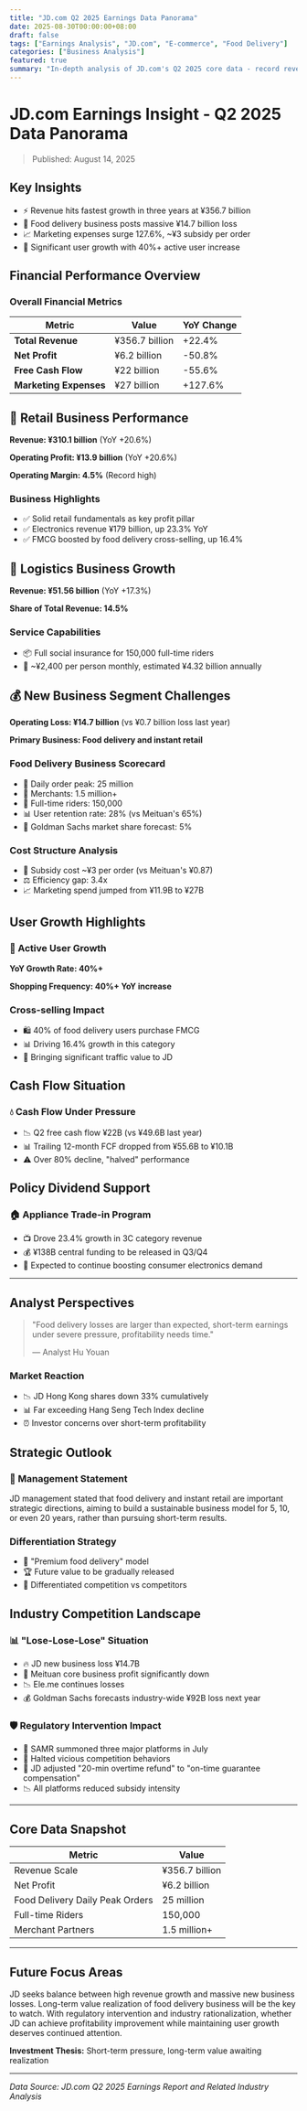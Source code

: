 ```yaml
---
title: "JD.com Q2 2025 Earnings Data Panorama"
date: 2025-08-30T00:00:00+08:00
draft: false
tags: ["Earnings Analysis", "JD.com", "E-commerce", "Food Delivery"]
categories: ["Business Analysis"]
featured: true
summary: "In-depth analysis of JD.com's Q2 2025 core data - record revenue growth amid billion-dollar food delivery losses, navigating the dual challenge of high growth and profit pressure"
---
```


# JD.com Earnings Insight - Q2 2025 Data Panorama

> Published: August 14, 2025

## Key Insights

- ⚡ Revenue hits fastest growth in three years at ¥356.7 billion
- 💸 Food delivery business posts massive ¥14.7 billion loss
- 📈 Marketing expenses surge 127.6%, ~¥3 subsidy per order
- 👥 Significant user growth with 40%+ active user increase

## Financial Performance Overview

### Overall Financial Metrics

| Metric | Value | YoY Change |
|--------|-------|------------|
| **Total Revenue** | ¥356.7 billion | +22.4% |
| **Net Profit** | ¥6.2 billion | -50.8% |
| **Free Cash Flow** | ¥22 billion | -55.6% |
| **Marketing Expenses** | ¥27 billion | +127.6% |

## 🛒 Retail Business Performance

**Revenue: ¥310.1 billion** (YoY +20.6%)

**Operating Profit: ¥13.9 billion** (YoY +20.6%)

**Operating Margin: 4.5%** (Record high)

### Business Highlights
- ✅ Solid retail fundamentals as key profit pillar
- ✅ Electronics revenue ¥179 billion, up 23.3% YoY
- ✅ FMCG boosted by food delivery cross-selling, up 16.4%

## 🚚 Logistics Business Growth

**Revenue: ¥51.56 billion** (YoY +17.3%)

**Share of Total Revenue: 14.5%**

### Service Capabilities
- 📦 Full social insurance for 150,000 full-time riders
- 🔄 ~¥2,400 per person monthly, estimated ¥4.32 billion annually

## 💰 New Business Segment Challenges

**Operating Loss: ¥14.7 billion** (vs ¥0.7 billion loss last year)

**Primary Business: Food delivery and instant retail**

### Food Delivery Business Scorecard
- 📱 Daily order peak: 25 million
- 🏪 Merchants: 1.5 million+
- 🚴 Full-time riders: 150,000
- 📊 User retention rate: 28% (vs Meituan's 65%)
- 🎯 Goldman Sachs market share forecast: 5%

### Cost Structure Analysis
- 💸 Subsidy cost ~¥3 per order (vs Meituan's ¥0.87)
- ⚖️ Efficiency gap: 3.4x
- 📈 Marketing spend jumped from ¥11.9B to ¥27B

## User Growth Highlights

### 👥 Active User Growth
**YoY Growth Rate: 40%+**

**Shopping Frequency: 40%+ YoY increase**

### Cross-selling Impact
- 🛍️ 40% of food delivery users purchase FMCG
- 📊 Driving 16.4% growth in this category
- 🔄 Bringing significant traffic value to JD

## Cash Flow Situation

### 💧 Cash Flow Under Pressure
- 📉 Q2 free cash flow ¥22B (vs ¥49.6B last year)
- 📊 Trailing 12-month FCF dropped from ¥55.6B to ¥10.1B
- ⚠️ Over 80% decline, "halved" performance

## Policy Dividend Support

### 🏠 Appliance Trade-in Program
- 📺 Drove 23.4% growth in 3C category revenue
- 💰 ¥138B central funding to be released in Q3/Q4
- 🎯 Expected to continue boosting consumer electronics demand

---

## Analyst Perspectives

> "Food delivery losses are larger than expected, short-term earnings under severe pressure, profitability needs time."
> 
> — Analyst Hu Youan

### Market Reaction
- 📉 JD Hong Kong shares down 33% cumulatively
- 📊 Far exceeding Hang Seng Tech Index decline
- ⏰ Investor concerns over short-term profitability

## Strategic Outlook

### 🎯 Management Statement
JD management stated that food delivery and instant retail are important strategic directions, aiming to build a sustainable business model for 5, 10, or even 20 years, rather than pursuing short-term results.

### Differentiation Strategy
- 🥘 "Premium food delivery" model
- 🏆 Future value to be gradually released
- 🔄 Differentiated competition vs competitors

## Industry Competition Landscape

### 📊 "Lose-Lose-Lose" Situation
- 🔥 JD new business loss ¥14.7B
- 💸 Meituan core business profit significantly down
- 📉 Ele.me continues losses
- 💰 Goldman Sachs forecasts industry-wide ¥92B loss next year

### 🛡️ Regulatory Intervention Impact
- 📢 SAMR summoned three major platforms in July
- 🛑 Halted vicious competition behaviors
- 🔧 JD adjusted "20-min overtime refund" to "on-time guarantee compensation"
- 📉 All platforms reduced subsidy intensity

---

## Core Data Snapshot

| Metric | Value |
|--------|-------|
| Revenue Scale | ¥356.7 billion |
| Net Profit | ¥6.2 billion |
| Food Delivery Daily Peak Orders | 25 million |
| Full-time Riders | 150,000 |
| Merchant Partners | 1.5 million+ |

---

## Future Focus Areas

JD seeks balance between high revenue growth and massive new business losses. Long-term value realization of food delivery business will be the key to watch. With regulatory intervention and industry rationalization, whether JD can achieve profitability improvement while maintaining user growth deserves continued attention.

**Investment Thesis:** Short-term pressure, long-term value awaiting realization

---

*Data Source: JD.com Q2 2025 Earnings Report and Related Industry Analysis*